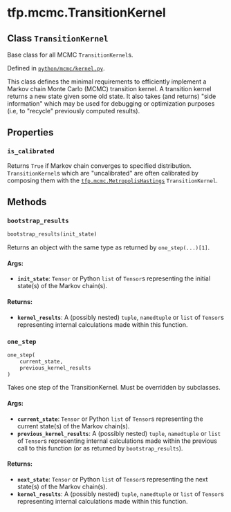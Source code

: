 <div itemscope itemtype="http://developers.google.com/ReferenceObject">
<meta itemprop="name" content="tfp.mcmc.TransitionKernel" />
<meta itemprop="path" content="Stable" />
<meta itemprop="property" content="is_calibrated"/>
<meta itemprop="property" content="bootstrap_results"/>
<meta itemprop="property" content="one_step"/>
</div>

# tfp.mcmc.TransitionKernel

## Class `TransitionKernel`

Base class for all MCMC `TransitionKernel`s.





Defined in [`python/mcmc/kernel.py`](https://github.com/tensorflow/probability/tree/master/tensorflow_probability/python/mcmc/kernel.py).

<!-- Placeholder for "Used in" -->

This class defines the minimal requirements to efficiently implement a Markov
chain Monte Carlo (MCMC) transition kernel. A transition kernel returns a new
state given some old state. It also takes (and returns) "side information"
which may be used for debugging or optimization purposes (i.e, to "recycle"
previously computed results).

## Properties

<h3 id="is_calibrated"><code>is_calibrated</code></h3>

Returns `True` if Markov chain converges to specified distribution.
`TransitionKernel`s which are "uncalibrated" are often calibrated by
composing them with the <a href="../../tfp/mcmc/MetropolisHastings.md"><code>tfp.mcmc.MetropolisHastings</code></a> `TransitionKernel`.



## Methods

<h3 id="bootstrap_results"><code>bootstrap_results</code></h3>

``` python
bootstrap_results(init_state)
```

Returns an object with the same type as returned by `one_step(...)[1]`.

#### Args:

* <b>`init_state`</b>: `Tensor` or Python `list` of `Tensor`s representing the
  initial state(s) of the Markov chain(s).


#### Returns:

* <b>`kernel_results`</b>: A (possibly nested) `tuple`, `namedtuple` or `list` of
  `Tensor`s representing internal calculations made within this function.

<h3 id="one_step"><code>one_step</code></h3>

``` python
one_step(
    current_state,
    previous_kernel_results
)
```

Takes one step of the TransitionKernel.
Must be overridden by subclasses.

#### Args:

* <b>`current_state`</b>: `Tensor` or Python `list` of `Tensor`s representing the
  current state(s) of the Markov chain(s).
* <b>`previous_kernel_results`</b>: A (possibly nested) `tuple`, `namedtuple` or
  `list` of `Tensor`s representing internal calculations made within the
  previous call to this function (or as returned by `bootstrap_results`).


#### Returns:

* <b>`next_state`</b>: `Tensor` or Python `list` of `Tensor`s representing the
  next state(s) of the Markov chain(s).
* <b>`kernel_results`</b>: A (possibly nested) `tuple`, `namedtuple` or `list` of
  `Tensor`s representing internal calculations made within this function.



